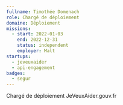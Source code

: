 ```yaml
---
fullname: Timothée Domenach
role: Chargé de déploiement
domaine: Déploiement
missions:
  - start: 2022-01-03
    end: 2022-12-31
    status: independent
    employer: Malt
startups:
  - jeveuxaider
  - api-engagement
badges:
  - segur
---
```


Chargé de déploiement JeVeuxAider.gouv.fr
